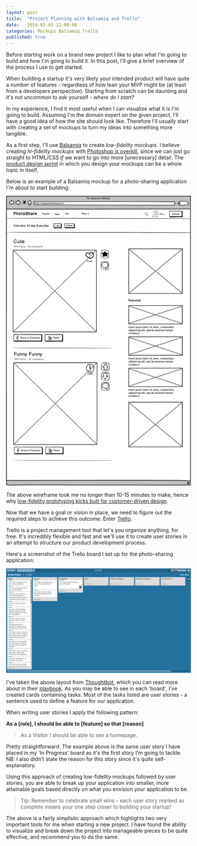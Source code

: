 ```yaml
---
layout: post
title:  "Project Planning with Balsamiq and Trello"
date:   2014-02-01 11:00:00
categories: Mockups Balsamiq Trello
published: true
---
```


Before starting work on a brand new project I like to plan what I'm going
to build and how I'm going to build it. In this post, I'll give a brief overview
of the process I use to get started.

When building a startup it's very likely your intended product will have quite a number of
features - regardless of how lean your MVP might be (at least from a
developers perspective). Starting from scratch can be daunting and it's
not uncommon to ask yourself - *where do I start?*

In my experience, I find it most useful when I can visualize what it is I'm
going to build. Assuming I'm the domain expert on the given project, I'll have a good idea of how the site should look like. Therefore I'll usually start with creating a set of mockups to turn my ideas into something more tangible.

As a first step, I'll use [Balsamiq](http://www.balsamiq.com) to create *low-fidelity mockups*. I
believe creating *hi-fidelity mockups* with [Photoshop is
overkill](http://blog.teamtreehouse.com/psd-to-html-is-dead), since we can
just go straight to  HTML/CSS *if* we want to go into more [unecessary] detail.
The [product design sprint](http://robots.thoughtbot.com/the-product-design-sprint) in which you design your mockups can be a whole topic in itself.

Below is an example of a Balsamiq mockup for a photo-sharing application I'm about to start building:

![Homepage Mockup](/assets/images/homepage.png 'Homepage Mockup')

The above wireframe took me no longer than 10-15
minutes to make, hence why [low-fidelity prototyping kicks butt for customer-driven design](http://andrewchen.co/2009/09/15/why-every-consumer-internet-startup-should-do-more-low-fidelity-prototyping/).

Now that we have a goal or vision in place, we need to figure out the required steps
to achieve this outcome. Enter [Trello](http://www.trello.com).

Trello is a project management tool that let's you organize anything, for free.
It's incredibly flexible and fast and we'll use it to create user stories in an
attempt to structure our product development process.

Here's a screenshot of the Trello board I set up for the photo-sharing
application:

![Trello Boards](/assets/images/trello_project.png 'Trello Board')

I've taken the above layout from [Thoughtbot](http://www.thoughtbot.com), which you can read more
about in their [playbook](http://playbook.thoughtbot.com/#tasks). As you may be
able to see in each 'board', I've created cards containing tasks. Most of the
tasks listed are user stories - a sentence used to define a feature for our
application.

When writing user stories I apply the following pattern:

**As a [role], I should be able to [feature] so that [reason]**

> As a Visitor I should be able to see a homepage.

Pretty straightforward. The example above is the same user story I have placed in
my 'In Progress' board as it's the first story I'm going to tackle. NB: I also
didn't state the reason for this story since it's quite self-explanatory.

Using this approach of creating low-fidelity mockups followed by user stories, you are able to break up your application into smaller, more attainable goals based directly on what you envision your application to be.


> Tip: Remember to celebrate small wins - each user story marked as complete
> means your one step closer to building your startup!

The above is a fairly simplistic approach which highlights two
very important tools for me when starting a new project. I have found the ability to visualize and break down the project into manageable pieces to be quite effective, and recommend you to do the same.
